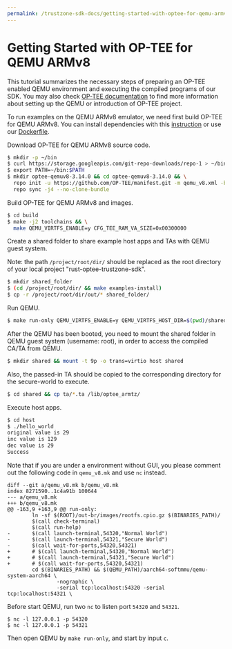 ```yaml
---
permalink: /trustzone-sdk-docs/getting-started-with-optee-for-qemu-armv8
---
```


# Getting Started with OP-TEE for QEMU ARMv8

This tutorial summarizes the necessary steps of preparing an OP-TEE enabled
QEMU environment and executing the compiled programs of our SDK. You may also
check [OP-TEE documentation](https://optee.readthedocs.io/en/latest/building/devices/qemu.html#qemu-v8)
to find more information about setting up the QEMU or introduction of OP-TEE
project.

To run examples on the QEMU ARMv8 emulator, we need first build OP-TEE for QEMU
ARMv8. You can install dependencies with this
[instruction](https://optee.readthedocs.io/en/latest/building/prerequisites.html)
or use our [Dockerfile](https://github.com/apache/incubator-teaclave-trustzone-sdk/blob/master/Dockerfile).

Download OP-TEE for QEMU ARMv8 source code.

```sh
$ mkdir -p ~/bin
$ curl https://storage.googleapis.com/git-repo-downloads/repo-1 > ~/bin/repo && chmod a+x ~/bin/repo
$ export PATH=~/bin:$PATH
$ mkdir optee-qemuv8-3.14.0 && cd optee-qemuv8-3.14.0 && \
  repo init -u https://github.com/OP-TEE/manifest.git -m qemu_v8.xml -b 3.14.0 && \
  repo sync -j4 --no-clone-bundle
```

Build OP-TEE for QEMU ARMv8 and images.

```sh
$ cd build
$ make -j2 toolchains && \
  make QEMU_VIRTFS_ENABLE=y CFG_TEE_RAM_VA_SIZE=0x00300000
```

Create a shared folder to share example host apps and TAs with QEMU guest system.

Note: the path `/project/root/dir/` should be replaced as the root directory of your local project "rust-optee-trustzone-sdk".
```sh
$ mkdir shared_folder
$ (cd /project/root/dir/ && make examples-install)
$ cp -r /project/root/dir/out/* shared_folder/
```

Run QEMU.

```sh
$ make run-only QEMU_VIRTFS_ENABLE=y QEMU_VIRTFS_HOST_DIR=$(pwd)/shared_folder
```

After the QEMU has been booted, you need to mount the shared folder in QEMU guest system (username: root), in order to access the compiled CA/TA from QEMU.

```sh
$ mkdir shared && mount -t 9p -o trans=virtio host shared
```

Also, the passed-in TA should be copied to the corresponding directory for the secure-world to execute.

```sh
$ cd shared && cp ta/*.ta /lib/optee_armtz/
```

Execute host apps.

```sh
$ cd host
$ ./hello_world
original value is 29
inc value is 129
dec value is 29
Success
```

Note that if you are under a environment without GUI, you please comment out the following code in `qemu_v8.mk` and use `nc` instead.

```
diff --git a/qemu_v8.mk b/qemu_v8.mk
index 8271590..1c4a91b 100644
--- a/qemu_v8.mk
+++ b/qemu_v8.mk
@@ -163,9 +163,9 @@ run-only:
        ln -sf $(ROOT)/out-br/images/rootfs.cpio.gz $(BINARIES_PATH)/
        $(call check-terminal)
        $(call run-help)
-       $(call launch-terminal,54320,"Normal World")
-       $(call launch-terminal,54321,"Secure World")
-       $(call wait-for-ports,54320,54321)
+       # $(call launch-terminal,54320,"Normal World")
+       # $(call launch-terminal,54321,"Secure World")
+       # $(call wait-for-ports,54320,54321)
        cd $(BINARIES_PATH) && $(QEMU_PATH)/aarch64-softmmu/qemu-system-aarch64 \
                -nographic \
                -serial tcp:localhost:54320 -serial tcp:localhost:54321 \
```

Before start QEMU, run two `nc` to listen port `54320` and `54321`.

```
$ nc -l 127.0.0.1 -p 54320
$ nc -l 127.0.0.1 -p 54321
```

Then open QEMU by `make run-only`, and start by input `c`.
